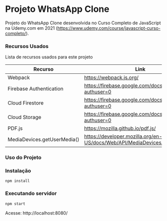 # Projeto WhatsApp Clone

Projeto do WhatsApp Clone desenvolvida no Curso Completo de JavaScript na Udemy.com em 2021
(https://www.udemy.com/course/javascript-curso-completo/). 

### Recursos Usados

Lista de recursos usados para este projeto

| Recurso | Link |
| ------ | ------ |
| Webpack | https://webpack.js.org/ |
| Firebase Authentication | https://firebase.google.com/docs/auth/?authuser=0 |
| Cloud Firestore | https://firebase.google.com/docs/firestore/?authuser=0 |
| Cloud Storage | https://firebase.google.com/docs/storage/?authuser=0 |
| PDF.js | https://mozilla.github.io/pdf.js/ |
| MediaDevices.getUserMedia() | https://developer.mozilla.org/en-US/docs/Web/API/MediaDevices/getUserMedia |


### Uso do Projeto

### Instalação

```
npm install
```

### Executando servidor

```
npm start

```
Acesse: http://localhost:8080/

